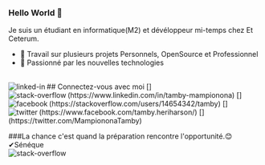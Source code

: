 ### Hello World 👋 
 Je suis un  étudiant en informatique(M2) et dévéloppeur mi-temps chez Et Ceterum.
- 🔭 Travail sur plusieurs projets Personnels, OpenSource et Professionnel 
- 🌱 Passionné par les nouvelles technologies
<br>
## Connectez-vous avec moi
[<img align="left" alt="linked-in" src="https://img.shields.io/badge/linkedin-%230077B5.svg?&style=for-the-badge&logo=linkedin&logoColor=white"/>](https://www.linkedin.com/in/tamby-mampionona)
[<img align="left" alt="stack-overflow" src="https://img.shields.io/badge/stack%20overflow-FE7A16?logo=stack-overflow&logoColor=white&style=for-the-badge" />](https://stackoverflow.com/users/14654342/tamby)
[<img align="left" alt="facebook" src="https://img.shields.io/badge/facebook-%231877F2.svg?&style=for-the-badge&logo=facebook&logoColor=white" />](https://www.facebook.com/tamby.heriharson/)
[<img align="left" alt="twitter" src="https://img.shields.io/badge/twitter-%231DA1F2.svg?&style=for-the-badge&logo=twitter&logoColor=white" />](https://twitter.com/MampiononaTamby)
<br> 

###La chance c'est quand la préparation rencontre l'opportunité.😊✔Sénéque
<br>
[<img align="left" alt="stack-overflow" src="https://img.shields.io/badge/stack%20overflow-FE7A16?logo=stack-overflow&logoColor=white&style=for-the-badge" />](https://stackoverflow.com/users/5379437/mohammad-faisal)

